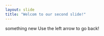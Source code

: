 ```yaml
---
layout: slide
title: "Welcom to our second slide!"
---
```

something new
Use the left arrow to go back!
